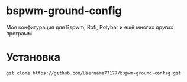 # bspwm-ground-config
Моя конфигурация для Bspwm, Rofi, Polybar и ещё многих других программ

# Установка

```code
git clone https://github.com/Username77177/bspwm-ground-config.git
```

